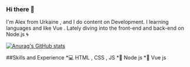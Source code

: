 ###  Hi there 👋

I'm Alex from Urkaine , and I do content on Development. I learning languages and like Vue . Lately diving into the front-end and back-end on Node.js 🌀

[![Anurag's GitHub stats](https://github-readme-stats.vercel.app/api?username=4Tezz)](https://github.com/anuraghazra/github-readme-stats)


##Skills and Experience 
*💻 HTML , CSS , JS
*🐲 Node js
*📗 Vue js

